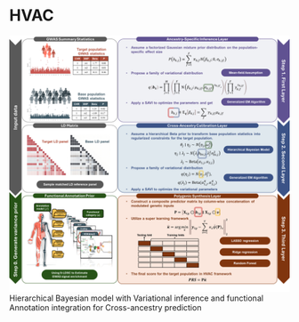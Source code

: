 # HVAC
![image](https://github.com/biostatShao/HVAC/blob/main/image.jpg)
Hierarchical Bayesian model with Variational inference and functional Annotation integration for Cross-ancestry prediction
